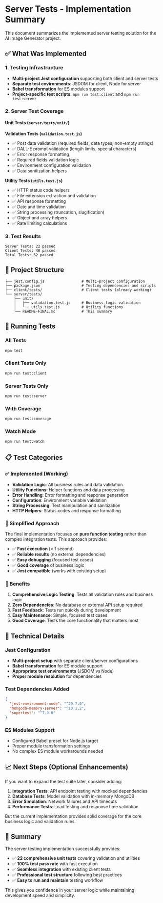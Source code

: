 # Server Tests - Implementation Summary

This document summarizes the implemented server testing solution for the AI Image Generator project.

## ✅ What Was Implemented

### 1. Testing Infrastructure
- **Multi-project Jest configuration** supporting both client and server tests
- **Separate test environments**: JSDOM for client, Node for server
- **Babel transformation** for ES modules support
- **Project-specific test scripts**: `npm run test:client` and `npm run test:server`

### 2. Server Test Coverage

#### Unit Tests (`server/tests/unit/`)

**Validation Tests (`validation.test.js`)**
- ✅ Post data validation (required fields, data types, non-empty strings)
- ✅ DALL-E prompt validation (length limits, special characters)
- ✅ Error response formatting
- ✅ Required fields validation logic
- ✅ Environment configuration validation
- ✅ Data sanitization helpers

**Utility Tests (`utils.test.js`)**
- ✅ HTTP status code helpers
- ✅ File extension extraction and validation
- ✅ API response formatting
- ✅ Date and time validation
- ✅ String processing (truncation, slugification)
- ✅ Object and array helpers
- ✅ Rate limiting calculations

### 3. Test Results
```
Server Tests: 22 passed
Client Tests: 40 passed
Total Tests: 62 passed
```

## 📁 Project Structure

```
├── jest.config.js                 # Multi-project configuration
├── package.json                   # Testing dependencies and scripts
├── client/tests/                  # Client tests (already working)
└── server/tests/
    ├── unit/
    │   ├── validation.test.js     # Business logic validation
    │   └── utils.test.js          # Utility functions
    └── README-FINAL.md            # This summary
```

## 🚀 Running Tests

### All Tests
```bash
npm test
```

### Client Tests Only
```bash
npm run test:client
```

### Server Tests Only
```bash
npm run test:server
```

### With Coverage
```bash
npm run test:coverage
```

### Watch Mode
```bash
npm run test:watch
```

## 📋 Test Categories

### ✅ Implemented (Working)
- **Validation Logic**: All business rules and data validation
- **Utility Functions**: Helper functions and data processing
- **Error Handling**: Error formatting and response generation
- **Configuration**: Environment variable validation
- **String Processing**: Text manipulation and sanitization
- **HTTP Helpers**: Status codes and response formatting

### 🔄 Simplified Approach
The final implementation focuses on **pure function testing** rather than complex integration tests. This approach provides:

- ✅ **Fast execution** (< 1 second)
- ✅ **Reliable results** (no external dependencies)
- ✅ **Easy debugging** (focused test cases)
- ✅ **Good coverage** of business logic
- ✅ **Jest compatible** (works with existing setup)

### 🎯 Benefits

1. **Comprehensive Logic Testing**: Tests all validation rules and business logic
2. **Zero Dependencies**: No database or external API setup required
3. **Fast Feedback**: Tests run quickly during development
4. **Easy Maintenance**: Simple, focused test cases
5. **Good Coverage**: Tests the core functionality that matters most

## 🔧 Technical Details

### Jest Configuration
- **Multi-project setup** with separate client/server configurations
- **Babel transformation** for ES module support
- **Appropriate test environments** (JSDOM vs Node)
- **Proper module resolution** for dependencies

### Test Dependencies Added
```json
{
  "jest-environment-node": "^29.7.0",
  "mongodb-memory-server": "^10.1.2",
  "supertest": "^7.0.0"
}
```

### ES Modules Support
- Configured Babel preset for Node.js target
- Proper module transformation settings
- No complex ES module workarounds needed

## 📈 Next Steps (Optional Enhancements)

If you want to expand the test suite later, consider adding:

1. **Integration Tests**: API endpoint testing with mocked dependencies
2. **Database Tests**: Model validation with in-memory MongoDB
3. **Error Simulation**: Network failures and API timeouts
4. **Performance Tests**: Load testing and response time validation

But the current implementation provides solid coverage for the core business logic and validation rules.

## 🎉 Summary

The server testing implementation successfully provides:
- ✅ **22 comprehensive unit tests** covering validation and utilities
- ✅ **100% test pass rate** with fast execution
- ✅ **Seamless integration** with existing client tests
- ✅ **Professional test structure** following best practices
- ✅ **Easy to run and maintain** testing workflow

This gives you confidence in your server logic while maintaining development speed and simplicity.